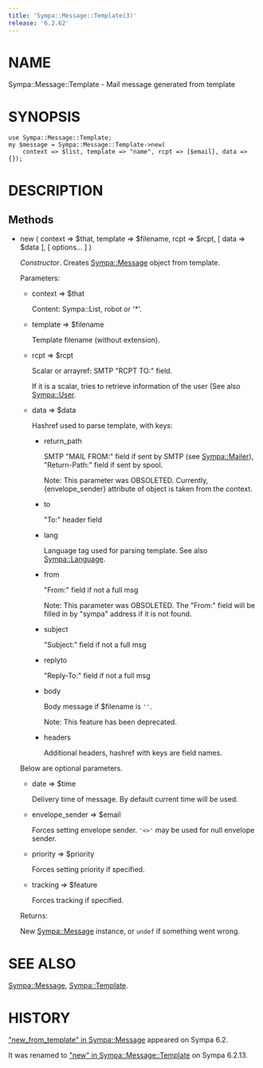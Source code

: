 ```yaml
---
title: 'Sympa::Message::Template(3)'
release: '6.2.62'
---
```


# NAME

Sympa::Message::Template - Mail message generated from template

# SYNOPSIS

    use Sympa::Message::Template;
    my $message = Sympa::Message::Template->new(
        context => $list, template => "name", rcpt => [$email], data => {});

# DESCRIPTION

## Methods

- new ( context => $that, template => $filename,
rcpt => $rcpt, \[ data => $data \], \[ options... \] )

    _Constructor_.
    Creates [Sympa::Message](./Sympa-Message.3.md) object from template.

    Parameters:

    - context => $that

        Content: Sympa::List, robot or '\*'.

    - template => $filename

        Template filename (without extension).

    - rcpt => $rcpt

        Scalar or arrayref: SMTP "RCPT TO:" field.

        If it is a scalar, tries to retrieve information of the user
        (See also [Sympa::User](./Sympa-User.3.md).

    - data => $data

        Hashref used to parse template, with keys:

        - return\_path

            SMTP "MAIL FROM:" field if sent by SMTP (see [Sympa::Mailer](./Sympa-Mailer.3.md)),
            "Return-Path:" field if sent by spool.

            Note: This parameter was OBSOLETED.  Currently, {envelope\_sender} attribute of
            object is taken from the context.

        - to

            "To:" header field

        - lang

            Language tag used for parsing template.
            See also [Sympa::Language](./Sympa-Language.3.md).

        - from

            "From:" field if not a full msg

            Note:
            This parameter was OBSOLETED.
            The "From:" field will be filled in by "sympa" address if it is not found.

        - subject

            "Subject:" field if not a full msg

        - replyto

            "Reply-To:" field if not a full msg

        - body

            Body message if $filename is `''`.

            Note: This feature has been deprecated.

        - headers

            Additional headers, hashref with keys are field names.

    Below are optional parameters.

    - date => $time

        Delivery time of message.
        By default current time will be used.

    - envelope\_sender => $email

        Forces setting envelope sender.
        `'<>'` may be used for null envelope sender.

    - priority => $priority

        Forces setting priority if specified.

    - tracking => $feature

        Forces tracking if specified.

    Returns:

    New [Sympa::Message](./Sympa-Message.3.md) instance, or `undef` if something went wrong.

# SEE ALSO

[Sympa::Message](./Sympa-Message.3.md), [Sympa::Template](./Sympa-Template.3.md).

# HISTORY

["new\_from\_template" in Sympa::Message](./Sympa-Message.3.md#new_from_template) appeared on Sympa 6.2.

It was renamed to ["new" in Sympa::Message::Template](./Sympa-Message-Template.3.md#new) on Sympa 6.2.13.

